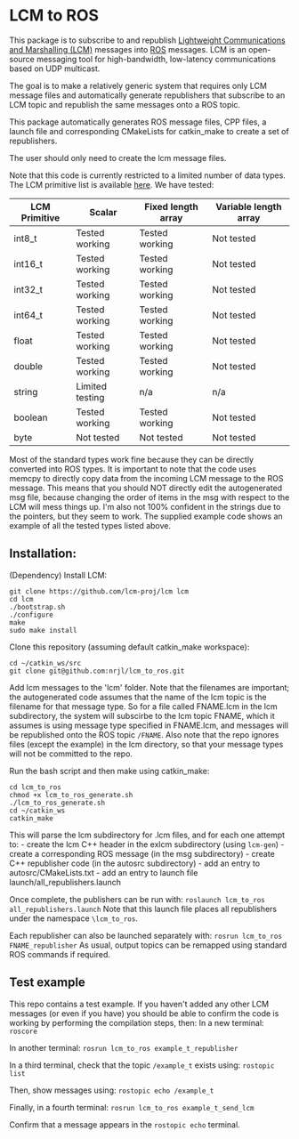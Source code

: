 # LCM to ROS

This package is to subscribe to and republish [Lightweight Communications and Marshalling (LCM)](https://lcm-proj.github.io/) messages into [ROS](http://wiki.ros.org/) messages. LCM is an open-source messaging tool for high-bandwidth, low-latency communications based on UDP multicast.

The goal is to make a relatively generic system that requires only LCM message files and automatically generate republishers that subscribe to an LCM topic and republish the same messages onto a ROS topic.

This package automatically generates ROS message files, CPP files, a launch file and corresponding CMakeLists for catkin_make to create a set of republishers.

The user should only need to create the lcm message files.

Note that this code is currently restricted to a limited number of data types. The LCM primitive list is available [here](https://lcm-proj.github.io/type_specification.html#type_specification_primitives). We have tested:

| LCM Primitive | Scalar | Fixed length array | Variable length array |
| --- | --- | --- | --- |
| int8_t | Tested working | Tested working | Not tested |
| int16_t | Tested working | Tested working | Not tested |
| int32_t | Tested working | Tested working | Not tested |
| int64_t | Tested working | Tested working | Not tested |
| float | Tested working | Tested working | Not tested |
| double | Tested working | Tested working | Not tested |
| string | Limited testing | n/a | n/a |
| boolean | Tested working | Tested working | Not tested |
| byte | Not tested | Not tested | Not tested |

Most of the standard types work fine because they can be directly converted into ROS types. It is important to note that the code uses memcpy to directly copy data from the incoming LCM message to the ROS message. This means that you should NOT directly edit the autogenerated msg file, because changing the order of items in the msg with respect to the LCM will mess things up. I'm also not 100% confident in the strings due to the pointers, but they seem to work. The supplied example code shows an example of all the tested types listed above.


## Installation:

(Dependency) Install LCM:
```
git clone https://github.com/lcm-proj/lcm lcm
cd lcm
./bootstrap.sh
./configure
make
sudo make install
```

Clone this repository (assuming default catkin_make workspace):
```
cd ~/catkin_ws/src
git clone git@github.com:nrjl/lcm_to_ros.git
```

Add lcm messages to the 'lcm' folder. Note that the filenames are important; the autogenerated code assumes that the name of the lcm topic is the filename for that message type. So for a file called FNAME.lcm in the lcm subdirectory, the system will subscirbe to the lcm topic FNAME, which it assumes is using message type specified in FNAME.lcm, and messages will be republished onto the ROS topic `/FNAME`. Also note that the repo ignores files (except the example) in the lcm directory, so that your message types will not be committed to the repo.

Run the bash script and then make using catkin_make:
```
cd lcm_to_ros
chmod +x lcm_to_ros_generate.sh
./lcm_to_ros_generate.sh
cd ~/catkin_ws
catkin_make
```

This will parse the lcm subdirectory for .lcm files, and for each one attempt to:
    - create the lcm C++ header in the exlcm subdirectory (using `lcm-gen`)
    - create a corresponding ROS message (in the msg subdirectory)
    - create C++ republisher code (in the autosrc subdirectory)
    - add an entry to autosrc/CMakeLists.txt
    - add an entry to launch file launch/all_republishers.launch
    
Once complete, the publishers can be run with:
`roslaunch lcm_to_ros all_republishers.launch`
Note that this launch file places all republishers under the namespace `\lcm_to_ros`.

Each republisher can also be launched separately with:
`rosrun lcm_to_ros FNAME_republisher`
As usual, output topics can be remapped using standard ROS commands if required.

## Test example
This repo contains a test example. If you haven't added any other LCM messages (or even if you have) you should be able to confirm the code is working by performing the compilation steps, then:
In a new terminal:
`roscore`

In another terminal:
`rosrun lcm_to_ros example_t_republisher`

In a third terminal, check that the topic `/example_t` exists using:
`rostopic list`

Then, show messages using:
`rostopic echo /example_t`

Finally, in a fourth terminal:
`rosrun lcm_to_ros example_t_send_lcm`

Confirm that a message appears in the `rostopic echo` terminal.


